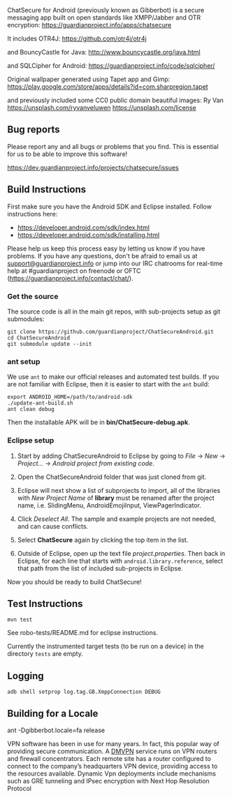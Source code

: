 ChatSecure for Android (previously known as Gibberbot) is a secure messaging
app built on open standards like XMPP/Jabber and OTR encryption:
https://guardianproject.info/apps/chatsecure

It includes OTR4J:
https://github.com/otr4j/otr4j

and BouncyCastle for Java:
http://www.bouncycastle.org/java.html

and SQLCipher for Android:
https://guardianproject.info/code/sqlcipher/

Original wallpaper generated using Tapet app and Gimp:
https://play.google.com/store/apps/details?id=com.sharpregion.tapet

and previously included some CC0 public domain beautiful images:
Ry Van
https://unsplash.com/ryvanveluwen
https://unsplash.com/license

## Bug reports

Please report any and all bugs or problems that you find.  This is essential
for us to be able to improve this software!

https://dev.guardianproject.info/projects/chatsecure/issues


## Build Instructions

First make sure you have the Android SDK and Eclipse installed. Follow
instructions here:

* https://developer.android.com/sdk/index.html
* https://developer.android.com/sdk/installing.html

Please help us keep this process easy by letting us know if you have problems.
If you have any questions, don't be afraid to email us at
support@guardianproject.info or jump into our IRC chatrooms for real-time help
at #guardianproject on freenode or OFTC (https://guardianproject.info/contact/chat/).


### Get the source

The source code is all in the main git repos, with sub-projects setup as git
submodules:

    git clone https://github.com/guardianproject/ChatSecureAndroid.git
    cd ChatSecureAndroid
    git submodule update --init


### ant setup

We use `ant` to make our official releases and automated test builds.  If you
are not familiar with Eclipse, then it is easier to start with the `ant`
build:

    export ANDROID_HOME=/path/to/android-sdk
    ./update-ant-build.sh
    ant clean debug

Then the installable APK will be in **bin/ChatSecure-debug.apk**.


### Eclipse setup

1. Start by adding ChatSecureAndroid to Eclipse by going to _File_ -> _New_ ->
_Project..._ -> _Android project from existing code_.

2. Open the ChatSecureAndroid folder that was just cloned from git.

3. Eclipse will next show a list of subprojects to import, all of the
libraries with _New Project Name_ of **library** must be renamed after the
project name, i.e. SlidingMenu, AndroidEmojiInput, ViewPagerIndicator.

4. Click *Deselect All*.  The sample and example projects are not needed, and
can cause conflicts.

5. Select __ChatSecure__ again by clicking the top item in the list.

6. Outside of Eclipse, open up the text file _project.properties_.  Then back
in Eclipse, for each line that starts with `android.library.reference`, select
that path from the list of included sub-projects in Eclipse.

Now you should be ready to build ChatSecure!


## Test Instructions

`mvn test`

See robo-tests/README.md for eclipse instructions.

Currently the instrumented target tests (to be run on a device) in the directory `tests` are empty.


## Logging

`adb shell setprop log.tag.GB.XmppConnection DEBUG`


## Building for a Locale

ant -Dgibberbot.locale=fa release


VPN software has been in use for many years. In fact, this popular way of providing secure communication. A [DMVPN](https://www.clearos.com/products/purchase/clearos-marketplace-apps/detail/cloud/Dynamic_VPN/) service runs on VPN routers and firewall concentrators. Each remote site has a router configured to connect to the company’s headquarters VPN device, providing access to the resources available. Dynamic Vpn deployments include mechanisms such as GRE tunneling and IPsec encryption with Next Hop Resolution Protocol 
